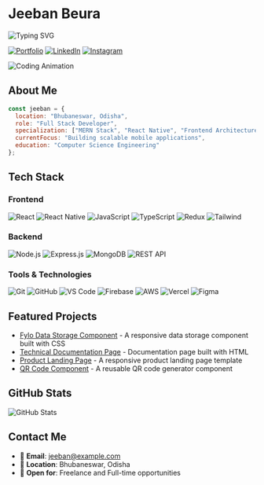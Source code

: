 # Jeeban Beura

<img src="https://readme-typing-svg.herokuapp.com?font=Fira+Code&pause=1000&color=00C647&width=435&lines=MERN+Stack+Developer;React+Native+Specialist;Frontend+Expert;UI%2FUX+Enthusiast" alt="Typing SVG" />

[![Portfolio](https://img.shields.io/badge/Portfolio-jee.vercel.app-00C647?style=for-the-badge&logo=vercel&logoColor=white)](https://jee.vercel.app/)
[![LinkedIn](https://img.shields.io/badge/LinkedIn-jeeban--beura-0077B5?style=for-the-badge&logo=linkedin&logoColor=white)](https://linkedin.com/in/jeeban-beura)
[![Instagram](https://img.shields.io/badge/Instagram-decoding__life-E4405F?style=for-the-badge&logo=instagram&logoColor=white)](https://instagram.com/decoding_life)

![Coding Animation](https://user-images.githubusercontent.com/74038190/212750672-2f3f2b50-c84f-4ed8-a60a-849ae69ff9df.gif)

## About Me

```javascript
const jeeban = {
  location: "Bhubaneswar, Odisha",
  role: "Full Stack Developer",
  specialization: ["MERN Stack", "React Native", "Frontend Architecture"],
  currentFocus: "Building scalable mobile applications",
  education: "Computer Science Engineering"
};
```

## Tech Stack

### Frontend
<p>
  <img src="https://img.shields.io/badge/React-20232A?style=for-the-badge&logo=react&logoColor=61DAFB" alt="React" />
  <img src="https://img.shields.io/badge/React_Native-20232A?style=for-the-badge&logo=react&logoColor=61DAFB" alt="React Native" />
  <img src="https://img.shields.io/badge/JavaScript-F7DF1E?style=for-the-badge&logo=javascript&logoColor=black" alt="JavaScript" />
  <img src="https://img.shields.io/badge/TypeScript-007ACC?style=for-the-badge&logo=typescript&logoColor=white" alt="TypeScript" />
  <img src="https://img.shields.io/badge/Redux-593D88?style=for-the-badge&logo=redux&logoColor=white" alt="Redux" />
  <img src="https://img.shields.io/badge/Tailwind_CSS-38B2AC?style=for-the-badge&logo=tailwind-css&logoColor=white" alt="Tailwind" />
</p>

### Backend
<p>
  <img src="https://img.shields.io/badge/Node.js-339933?style=for-the-badge&logo=nodedotjs&logoColor=white" alt="Node.js" />
  <img src="https://img.shields.io/badge/Express.js-000000?style=for-the-badge&logo=express&logoColor=white" alt="Express.js" />
  <img src="https://img.shields.io/badge/MongoDB-4EA94B?style=for-the-badge&logo=mongodb&logoColor=white" alt="MongoDB" />
  <img src="https://img.shields.io/badge/REST_API-FF6C37?style=for-the-badge&logo=postman&logoColor=white" alt="REST API" />
</p>

### Tools & Technologies
<p>
  <img src="https://img.shields.io/badge/Git-F05032?style=for-the-badge&logo=git&logoColor=white" alt="Git" />
  <img src="https://img.shields.io/badge/GitHub-100000?style=for-the-badge&logo=github&logoColor=white" alt="GitHub" />
  <img src="https://img.shields.io/badge/VS_Code-0078D4?style=for-the-badge&logo=visual%20studio%20code&logoColor=white" alt="VS Code" />
  <img src="https://img.shields.io/badge/Firebase-FFCA28?style=for-the-badge&logo=firebase&logoColor=black" alt="Firebase" />
  <img src="https://img.shields.io/badge/AWS-232F3E?style=for-the-badge&logo=amazon-aws&logoColor=white" alt="AWS" />
  <img src="https://img.shields.io/badge/Vercel-000000?style=for-the-badge&logo=vercel&logoColor=white" alt="Vercel" />
  <img src="https://img.shields.io/badge/Figma-F24E1E?style=for-the-badge&logo=figma&logoColor=white" alt="Figma" />
</p>

## Featured Projects

- [Fylo Data Storage Component](https://github.com/JeebanBeura/Fylo-Data-Storage-Component) - A responsive data storage component built with CSS
- [Technical Documentation Page](https://github.com/JeebanBeura/Technical-Documentation-Page) - Documentation page built with HTML
- [Product Landing Page](https://github.com/JeebanBeura/Product-Landing-Page) - A responsive product landing page template
- [QR Code Component](https://github.com/JeebanBeura/QR-code-component) - A reusable QR code generator component

## GitHub Stats

![GitHub Stats](https://github-readme-stats.vercel.app/api?username=JeebanBeura&show_icons=true&theme=dark)

## Contact Me

- 📧 **Email**: jeeban@example.com
- 📍 **Location**: Bhubaneswar, Odisha
- 📌 **Open for**: Freelance and Full-time opportunities

